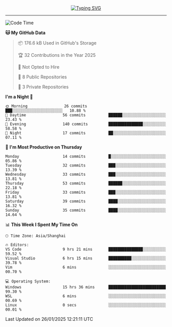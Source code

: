 <div style="text-align: center;">
<a href="https://git.io/typing-svg"><img src="https://readme-typing-svg.demolab.com?font=Jersey+10&size=33&pause=1000&color=0077B8&center=true&vCenter=true&width=429&height=46&lines=jack_gdn+greets+you!" alt="Typing SVG" /></a>
</div>

---

<!--START_SECTION:waka-->
![Code Time](http://img.shields.io/badge/Code%20Time-18%20hrs%2036%20mins-blue)

**🐱 My GitHub Data** 

> 📦 176.6 kB Used in GitHub's Storage 
 > 
> 🏆 32 Contributions in the Year 2025
 > 
> 🚫 Not Opted to Hire
 > 
> 📜 8 Public Repositories 
 > 
> 🔑 3 Private Repositories 
 > 
**I'm a Night 🦉** 

```text
🌞 Morning                26 commits          ███░░░░░░░░░░░░░░░░░░░░░░   10.88 % 
🌆 Daytime                56 commits          ██████░░░░░░░░░░░░░░░░░░░   23.43 % 
🌃 Evening                140 commits         ███████████████░░░░░░░░░░   58.58 % 
🌙 Night                  17 commits          ██░░░░░░░░░░░░░░░░░░░░░░░   07.11 % 
```
📅 **I'm Most Productive on Thursday** 

```text
Monday                   14 commits          █░░░░░░░░░░░░░░░░░░░░░░░░   05.86 % 
Tuesday                  32 commits          ███░░░░░░░░░░░░░░░░░░░░░░   13.39 % 
Wednesday                33 commits          ███░░░░░░░░░░░░░░░░░░░░░░   13.81 % 
Thursday                 53 commits          ██████░░░░░░░░░░░░░░░░░░░   22.18 % 
Friday                   33 commits          ███░░░░░░░░░░░░░░░░░░░░░░   13.81 % 
Saturday                 39 commits          ████░░░░░░░░░░░░░░░░░░░░░   16.32 % 
Sunday                   35 commits          ████░░░░░░░░░░░░░░░░░░░░░   14.64 % 
```


📊 **This Week I Spent My Time On** 

```text
🕑︎ Time Zone: Asia/Shanghai

🔥 Editors: 
VS Code                  9 hrs 21 mins       ███████████████░░░░░░░░░░   59.52 % 
Visual Studio            6 hrs 15 mins       ██████████░░░░░░░░░░░░░░░   39.78 % 
Vim                      6 mins              ░░░░░░░░░░░░░░░░░░░░░░░░░   00.70 % 

💻 Operating System: 
Windows                  15 hrs 36 mins      █████████████████████████   99.30 % 
WSL                      6 mins              ░░░░░░░░░░░░░░░░░░░░░░░░░   00.69 % 
Linux                    0 secs              ░░░░░░░░░░░░░░░░░░░░░░░░░   00.01 % 
```


 Last Updated on 26/01/2025 12:21:11 UTC
<!--END_SECTION:waka-->
